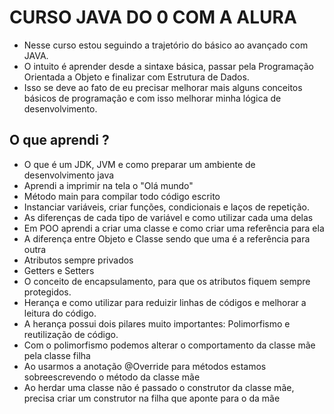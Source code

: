 # CURSO JAVA DO 0 COM A ALURA

* Nesse curso estou seguindo a trajetório do básico ao avançado com JAVA.
* O intuito é aprender desde a sintaxe básica, passar pela Programação Orientada a Objeto e finalizar com Estrutura de Dados.
* Isso se deve ao fato de eu precisar melhorar mais alguns conceitos básicos de programação e com isso melhorar minha lógica de desenvolvimento.

## O que aprendi ? 

* O que é um JDK, JVM e como preparar um ambiente de desenvolvimento java
* Aprendi a imprimir na tela o "Olá mundo"
* Método main para compilar todo código escrito
* Instanciar variáveis, criar funções, condicionais e laços de repetição.
* As diferenças de cada tipo de variável e como utilizar cada uma delas
* Em POO aprendi a criar uma classe e como criar uma referência para ela
* A diferença entre Objeto e Classe sendo que uma é a referência para outra
* Atributos sempre privados
* Getters e Setters
* O conceito de encapsulamento, para que os atributos fiquem sempre protegidos.
* Herança e como utilizar para reduizir linhas de códigos e melhorar a leitura do código.
* A herança possui dois pilares muito importantes: Polimorfismo e reutilização de código.
* Com o polimorfismo podemos alterar o comportamento da classe mãe pela classe filha
* Ao usarmos a anotação @Override para métodos estamos sobreescrevendo o método da classe mãe
* Ao herdar uma classe não é passado o construtor da classe mãe, precisa criar um construtor na filha que aponte para o da mãe
